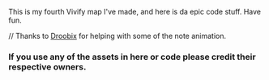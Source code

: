 This is my fourth Vivify map I've made, and here is da epic code stuff. Have fun.

// Thanks to [Droobix](https://github.com/droobix) for helping with some of the note animation.

### If you use any of the assets in here or code please credit their respective owners.
